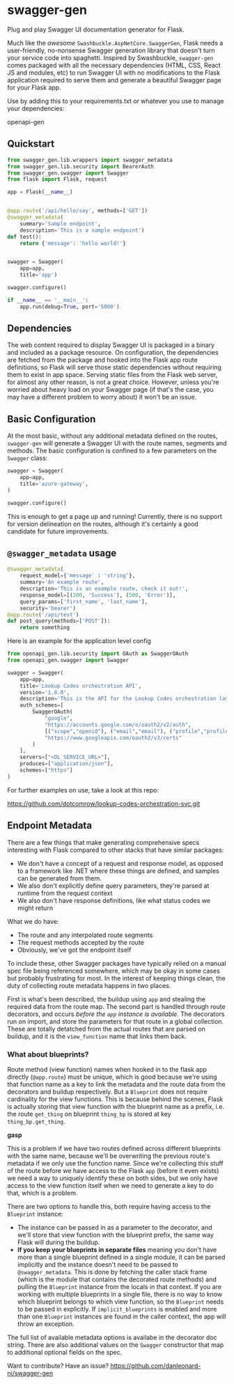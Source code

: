 # swagger-gen
Plug and play Swagger UI documentation generator for Flask.

Much like the *awesome* `Swashbuckle.AspNetCore.SwaggerGen`, Flask needs a user-friendly, no-nonsense Swagger generation library that doesn't turn your service code into spaghetti.  Inspired by Swashbuckle, `swagger-gen` comes packaged with all the necessary dependencies (HTML, CSS, React JS and modules, etc) to run Swagger UI with no modifications to the Flask application required to serve them and generate a beautiful Swagger page for your Flask app.

Use by adding this to your requirements.txt or whatever you use to manage your dependencies:

openapi-gen

## Quickstart

```python
from swagger_gen.lib.wrappers import swagger_metadata
from swagger_gen.lib.security import BearerAuth
from swagger_gen.swagger import Swagger
from flask import Flask, request

app = Flask(__name__)


@app.route('/api/hello/say', methods=['GET'])
@swagger_metadata(
    summary='Sample endpoint',
    description='This is a sample endpoint')
def test():
    return {'message': 'hello world!'}


swagger = Swagger(
    app=app,
    title='app')

swagger.configure()

if __name__ == '__main__':
    app.run(debug=True, port='5000')
```

## Dependencies
The web content required to display Swagger UI is packaged in a binary and included as a package resource.  On configuration, the dependencies are fetched from the package and hooked into the Flask app route definitions, so Flask will serve those static dependencies without requiring them to exist in app space.  Serving static files from the Flask web server, for almost any other reason, is not a great choice.  However, unless you're worried about heavy load on your Swagger page (if that's the case, you may have a different problem to worry about) it won't be an issue.

## Basic Configuration

At the most basic, without any additional metadata defined on the routes, `swagger-gen` will generate a Swagger UI with the route names, segments and methods.  The basic configuration is confined to a few parameters on the `Swagger` class:

```python
swagger = Swagger(
    app=app,
    title='azure-gateway',
)

swagger.configure()
```

This is enough to get a page up and running!  Currently, there is no support for version delineation on the routes, although it's certainly a good candidate for future improvements.

## `@swagger_metadata` usage

```python
@swagger_metadata(
    request_model={'message' : 'string'},
    summary='An example route',
    description='This is an example route, check it out!',
    response_model=[(200, 'Success'), (500, 'Error')],
    query_params=['first_name', 'last_name'],
    security='bearer')
@app.route('/api/test')
def post_query(methods=['POST']):
    return something
```

Here is an example for the application level config

```python
from openapi_gen.lib.security import OAuth as SwaggerOAuth
from openapi_gen.swagger import Swagger

swagger = Swagger(
    app=app,
    title='Lookup Codes orchestration API',
    version='1.0.0',
    description='This is the API for the Lookup Codes orchestration layer service',
    auth_schemes=[
        SwaggerOAuth(
            "google", 
            "https://accounts.google.com/o/oauth2/v2/auth", 
            [("scope","openid"), ("email","email"), ("profile","profile")],
            "https://www.googleapis.com/oauth2/v3/certs"
        )
    ],
    servers=["<OL_SERVICE_URL>"],
    produces=["application/json"],
    schemes=["https"]
)
```

For further examples on use, take a look at this repo:

<https://github.com/dotcomrow/lookup-codes-orchestration-svc.git>

## Endpoint Metadata

There are a few things that make generating comprehensive specs interesting with Flask compared to other stacks that have similar packages:

* We don't have a concept of a request and response model, as opposed to a framework like .NET where these things are defined, and samples can be generated from them.
* We also don't explicitly define query parameters, they're parsed at runtime from the request context
* We also don't have response definitions, like what status codes we might return

What we do have:
* The route and any interpolated route segments
* The request methods accepted by the route
* Obviously, we've got the endpoint itself

To include these, other Swagger packages have typically relied on a manual spec file being referenced somewhere, which may be okay in some cases but probably frustrating for most.  In the interest of keeping things clean, the duty of collecting route metadata happens in two places.

First is what's been described, the buildup using `app` and stealing the required data from the route map.  The second part is handled through route decorators, and occurs *before the `app` instance is available.*  The decorators run on import, and store the parameters for that route in a global collection.  These are totally detatched from the actual routes that are parsed on buildup, and it is the `view_function` name that links them back.

### What about blueprints?

Route method (view function) names when hooked in to the flask app directly (`@app.route`) must be unique, which is good because we're using that function name as a key to link the metadata and the route data from the decorators and buildup respectively.  But a `Blueprint` does not require cardinality for the view functions.  This is because behind the scenes, Flask is actually storing that view function with the blueprint name as a prefix, i.e. the route `get_thing` on blueprint `thing_bp` is stored at key `thing_bp.get_thing`.

**gasp**

This is a problem if we have two routes defined across different blueprints with the same name, because we'll be overwriting the previous route's metadata if we only use the function name.  Since we're collecting this stuff of the route before we have access to the Flask `app` (before it even exists) we need a way to uniquely identify these on both sides, but we only have access to the view function itself when we need to generate a key to do that, which is a problem.

There are two options to handle this, both require having access to the `Blueprint` instance:
* The instance can be passed in as a parameter to the decorator, and we'll store that view function with the blueprint prefix, the same way Flask will during the buildup.
* **If you keep your blueprints in separate files** meaning you don't have more than a single blueprint defined in a single module, it can be parsed implicitly and the instance doesn't need to be passed to `@swagger_metadata`.  This is done by fetching the caller stack frame (which is the module that contains the decorated route methods) and pulling the `Blueprint` instance from the locals in that context.  If you are working with multiple blueprints in a single file, there is no way to know which blueprint belongs to which view function, so the `Blueprint` needs to be passed in explicitly.  If `implicit_blueprints` is enabled and more than one `Blueprint` instances are found in the caller context, the app will throw an exception.

The full list of available metadata options is availabe in the decorator doc string.  There are also additional values on the `Swagger` constructor that map to additional optional fields on the spec.

Want to contribute?  Have an issue?
https://github.com/danleonard-nj/swagger-gen